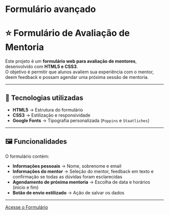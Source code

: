 # Formulário avançado

# ⭐ Formulário de Avaliação de Mentoria

Este projeto é um **formulário web para avaliação de mentores**, desenvolvido com **HTML5 e CSS3**.  
O objetivo é permitir que alunos avaliem sua experiência com o mentor, deem feedback e possam agendar uma próxima sessão de mentoria.

---

## 🚀 Tecnologias utilizadas
- **HTML5** → Estrutura do formulário  
- **CSS3** → Estilização e responsividade  
- **Google Fonts** → Tipografia personalizada (`Poppins` e `Staatliches`)  

---

## 🖼️ Funcionalidades
O formulário contém:
- **Informações pessoais** → Nome, sobrenome e email  
- **Informações do mentor** → Seleção do mentor, feedback em texto e confirmação se todas as dúvidas foram esclarecidas  
- **Agendamento de próxima mentoria** → Escolha de data e horários (início e fim)  
- **Botão de envio estilizado** → Ação de salvar os dados  

---
[Acesse o Formulário](https://jonatanfz.github.io/Form-advanced/)


